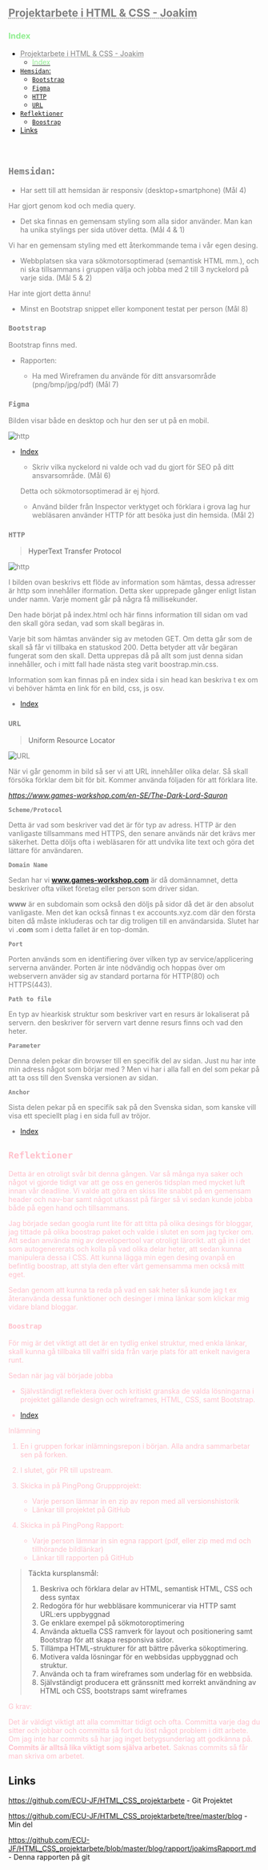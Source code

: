 ## <a href="https://github.com/ECU-JF/HTML_CSS_projektarbete" style="color: Grey; text-decoration: underline;text-decoration-style: dotted;">Projektarbete i HTML & CSS - Joakim</a>

### <span style="color:lightgreen"> Index </Span>

- [<a href="https://github.com/ECU-JF/HTML_CSS_projektarbete" style="color: Grey; text-decoration: underline;text-decoration-style: dotted;">Projektarbete i HTML & CSS - Joakim</a>](#projektarbete-i-html--css---joakim)
  - [<span style="color:lightgreen"> Index </Span>](#-index-)
- [`Hemsidan`:](#hemsidan)
  - [`Bootstrap`](#bootstrap)
  - [`Figma`](#figma)
  - [`HTTP`](#http)
  - [`URL`](#url)
- [`Reflektioner`](#reflektioner)
  - [`Boostrap`](#boostrap)
- [Links](#links)

<br />

<webpage style="color:grey">

## `Hemsidan`:

- Har sett till att hemsidan är responsiv (desktop+smartphone) (Mål 4)

Har gjort genom kod och media query.

- Det ska finnas en gemensam styling som alla sidor använder. Man kan ha unika stylings per sida utöver detta. (Mål 4 & 1)

Vi har en gemensam styling med ett återkommande tema i vår egen desing.

- Webbplatsen ska vara sökmotorsoptimerad (semantisk HTML mm.), och ni ska tillsammans i gruppen välja och jobba med 2 till 3 nyckelord på varje sida. (Mål 5 & 2)

Har inte gjort detta ännu!

- Minst en Bootstrap snippet eller komponent testat per person (Mål 8)

### `Bootstrap`

Bootstrap finns med.

- Rapporten:

  - Ha med Wireframen du använde för ditt ansvarsområde (png/bmp/jpg/pdf) (Mål 7)

### `Figma`

Bilden visar både en desktop och hur den ser ut på en mobil.

![http](Figma.png)

- [Index](#index)

  - Skriv vilka nyckelord ni valde och vad du gjort för SEO på ditt ansvarsområde. (Mål 6)

  Detta och sökmotorsoptimerad är ej hjord.

  - Använd bilder från Inspector verktyget och förklara i grova lag hur webläsaren använder HTTP för att besöka just din hemsida. (Mål 2)

### `HTTP`

> HyperText Transfer Protocol

![http](http.png)

I bilden ovan beskrivs ett flöde av information som hämtas, dessa adresser är http som innehåller iformation. Detta sker upprepade gånger enligt listan under namn. Varje moment går på några få millisekunder.

Den hade börjat på index.html och här finns information till sidan om vad den skall göra sedan, vad som skall begäras in.

Varje bit som hämtas använder sig av metoden GET. Om detta går som de skall så får vi tillbaka en statuskod 200. Detta betyder att vår begäran fungerat som den skall.
Detta upprepas då på allt som just denna sidan innehåller, och i mitt fall hade nästa steg varit boostrap.min.css.

Information som kan finnas på en index sida i sin head kan beskriva t ex om vi behöver hämta en link för en bild, css, js osv.

- [Index](#index)

### `URL`

> Uniform Resource Locator

![URL](URL.png)

När vi går genomm in bild så ser vi att URL innehåller olika delar. Så skall försöka förklar dem bit för bit. Kommer använda följaden för att förklara lite.

_https://www.games-workshop.com/en-SE/The-Dark-Lord-Sauron_

**`Scheme/Protocol`**

Detta är vad som beskriver vad det är för typ av adress. HTTP är den vanligaste tillsammans med HTTPS, den senare används när det krävs mer säkerhet. Detta döljs ofta i webläsaren för att undvika lite text och göra det lättare för användaren.

**`Domain Name`**

Sedan har vi **www.games-workshop.com** är då domännamnet, detta beskriver ofta vilket företag eller person som driver sidan.

**www** är en subdomain som också den döljs på sidor då det är den absolut vanligaste. Men det kan också finnas t ex accounts.xyz.com där den första biten då måste inkluderas och tar dig troligen till en användarsida. Slutet har vi **.com** som i detta fallet är en top-domän.

**`Port`**

Porten används som en identifiering över vilken typ av service/applicering serverna använder. Porten är inte nödvändig och hoppas över om webservern anväder sig av standard portarna för HTTP(80) och HTTPS(443).

**`Path to file`**

En typ av hiearkisk struktur som beskriver vart en resurs är lokaliserat på servern. den beskriver för servern vart denne resurs finns och vad den heter.

**`Parameter`**

Denna delen pekar din browser till en specifik del av sidan. Just nu har inte min adress något som börjar med ? Men vi har i alla fall en del som pekar på att ta oss till den Svenska versionen av sidan.

**`Anchor`**

Sista delen pekar på en specifik sak på den Svenska sidan, som kanske vill visa ett speciellt plag i en sida full av tröjor.

- [Index](#index)

</webpage>

<reflections style="color:pink">

## `Reflektioner`

Detta är en otroligt svår bit denna gången. Var så många nya saker och något vi gjorde tidigt var att ge oss en generös tidsplan med mycket luft innan vår deadline. Vi valde att göra en skiss lite snabbt på en gemensam header och nav-bar samt något utkasst på färger så vi sedan kunde jobba både på egen hand och tillsammans.

Jag började sedan googla runt lite för att titta på olika desings för bloggar, jag tittade på olika boostrap paket och valde i slutet en som jag tycker om. Att sedan använda mig av developertool var otroligt lärorikt. att gå in i det som autogenererats och kolla på vad olika delar heter, att sedan kunna manipulera dessa i CSS. Att kunna lägga min egen desing ovanpå en befintlig boostrap, att styla den efter vårt gemensamma men också mitt eget.

Sedan genom att kunna ta reda på vad en sak heter så kunde jag t ex återanvända dessa funktioner och desinger i mina länkar som klickar mig vidare bland bloggar.

### `Boostrap`

För mig är det viktigt att det är en tydlig enkel struktur, med enkla länkar, skall kunna gå tillbaka till valfri sida från varje plats för att enkelt navigera runt.

Sedan när jag väl började jobba

- Självständigt reflektera över och kritiskt granska de valda lösningarna i projektet gällande design och wireframes, HTML, CSS, samt Bootstrap.

- [Index](#index)

Inlämning

1. En i gruppen forkar inlämningsrepon i början. Alla andra sammarbetar sen på forken.

2. I slutet, gör PR till upstream.

3. Skicka in på PingPong Gruppprojekt:

   - Varje person lämnar in en zip av repon med all versionshistorik
   - Länkar till projektet på GitHub

4. Skicka in på PingPong Rapport:
   - Varje person lämnar in sin egna rapport (pdf, eller zip med md och tillhörande bildlänkar)
   - Länkar till rapporten på GitHub

> Täckta kursplansmål:
>
> 1. Beskriva och förklara delar av HTML, semantisk HTML, CSS och dess syntax
> 2. Redogöra för hur webbläsare kommunicerar via HTTP samt URL:ers uppbyggnad
> 3. Ge enklare exempel på sökmotoroptimering
> 4. Använda aktuella CSS ramverk för layout och positionering samt Bootstrap för att skapa responsiva sidor.
> 5. Tillämpa HTML-strukturer för att bättre påverka sökoptimering.
> 6. Motivera valda lösningar för en webbsidas uppbyggnad och struktur.
> 7. Använda och ta fram wireframes som underlag för en webbsida.
> 8. Självständigt producera ett gränssnitt med korrekt användning av HTML och CSS, bootstraps samt wireframes

G krav:

Det är väldigt viktigt att alla committar tidigt och ofta. Committa varje dag du sitter och jobbar och committa så fort du löst något problem i ditt arbete. Om jag inte har commits så har jag inget betygsunderlag att godkänna på. **Commits är alltså lika viktigt som själva arbetet.** Saknas commits så får man skriva om arbetet.

</reflections>

## Links

https://github.com/ECU-JF/HTML_CSS_projektarbete - Git Projektet

https://github.com/ECU-JF/HTML_CSS_projektarbete/tree/master/blog - Min del

https://github.com/ECU-JF/HTML_CSS_projektarbete/blob/master/blog/rapport/joakimsRapport.md - Denna rapporten på git
